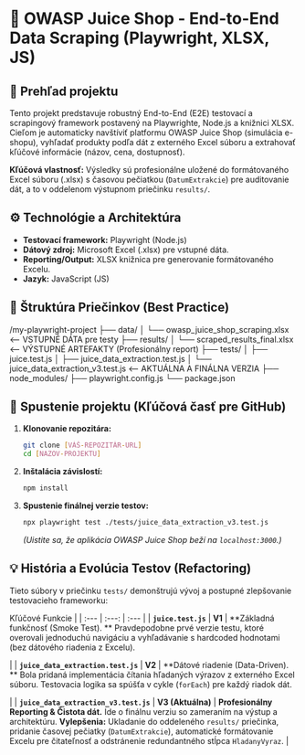 # 🍏 OWASP Juice Shop - End-to-End Data Scraping (Playwright, XLSX, JS)

## 🌟 Prehľad projektu
Tento projekt predstavuje robustný End-to-End (E2E) testovací a scrapingový framework postavený na Playwrighte, Node.js a knižnici XLSX. Cieľom je automaticky navštíviť platformu OWASP Juice Shop (simulácia e-shopu), vyhľadať produkty podľa dát z externého Excel súboru a extrahovať kľúčové informácie (názov, cena, dostupnosť).

**Kľúčová vlastnosť:** Výsledky sú profesionálne uložené do formátovaného Excel súboru (.xlsx) s časovou pečiatkou (`DatumExtrakcie`) pre auditovanie dát, a to v oddelenom výstupnom priečinku `results/`.

## ⚙️ Technológie a Architektúra
* **Testovací framework:** Playwright (Node.js)
* **Dátový zdroj:** Microsoft Excel (.xlsx) pre vstupné dáta.
* **Reporting/Output:** XLSX knižnica pre generovanie formátovaného Excelu.
* **Jazyk:** JavaScript (JS)



## 📁 Štruktúra Priečinkov (Best Practice)
/my-playwright-project ├── data/ │ 
                             └── owasp_juice_shop_scraping.xlsx <-- VSTUPNÉ DÁTA pre testy
					   ├── results/ │ 
					         └── scraped_results_final.xlsx <-- VÝSTUPNÉ ARTEFAKTY (Profesionálny report) 
					   ├── tests/ │ 
					         ├── juice.test.js │
							 ├── juice_data_extraction.test.js │ 
							 └── juice_data_extraction_v3.test.js <-- AKTUÁLNA A FINÁLNA VERZIA 
					   ├── node_modules/ 
					   ├── playwright.config.js 
					   └── package.json
					   

## 🚀 Spustenie projektu (Kľúčová časť pre GitHub)
1.  **Klonovanie repozitára:**
    ```bash
    git clone [VÁŠ-REPOZITÁR-URL]
    cd [NAZOV-PROJEKTU]
    ```
2.  **Inštalácia závislostí:**
    ```bash
    npm install
    ```
3.  **Spustenie finálnej verzie testov:**
    ```bash
    npx playwright test ./tests/juice_data_extraction_v3.test.js
    ```
    *(Uistite sa, že aplikácia OWASP Juice Shop beží na `localhost:3000`.)*

## 💡 História a Evolúcia Testov (Refactoring)
Tieto súbory v priečinku `tests/` demonštrujú vývoj a postupné zlepšovanie testovacieho frameworku:	
	
Kľúčové Funkcie |
| :--- | :---: | :--- |
| **`juice.test.js`** | **V1** | **Základná funkčnosť (Smoke Test).
** Pravdepodobne prvé verzie testu, ktoré overovali jednoduchú navigáciu a vyhľadávanie s hardcoded hodnotami (bez dátového riadenia z Excelu).


|
| **`juice_data_extraction.test.js`** | **V2** | **Dátové riadenie (Data-Driven).
** Bola pridaná implementácia čítania hľadaných výrazov z externého Excel súboru. 
Testovacia logika sa spúšťa v cykle (`forEach`) pre každý riadok dát.

 
|
| **`juice_data_extraction_v3.test.js`** | **V3 (Aktuálna)** | 
**Profesionálny Reporting & Čistota dát.** Ide o finálnu verziu so zameraním na výstup a architektúru. 
**Vylepšenia:** Ukladanie do oddeleného `results/` priečinka,
 pridanie časovej pečiatky (`DatumExtrakcie`),
 automatické formátovanie Excelu pre čitateľnosť a odstránenie redundantného stĺpca `HladanyVyraz`. |	